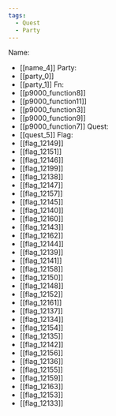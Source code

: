 ```yaml
---
tags:
  - Quest
  - Party
---
```

Name:
- [[name_4]]
Party:
- [[party_0]]
- [[party_1]]
Fn:
- [[p9000_function8]]
- [[p9000_function11]]
- [[p9000_function3]]
- [[p9000_function9]]
- [[p9000_function7]]
Quest:
- [[quest_5]]
Flag:
- [[flag_12149]]
- [[flag_12151]]
- [[flag_12146]]
- [[flag_12199]]
- [[flag_12138]]
- [[flag_12147]]
- [[flag_12157]]
- [[flag_12145]]
- [[flag_12140]]
- [[flag_12160]]
- [[flag_12143]]
- [[flag_12162]]
- [[flag_12144]]
- [[flag_12139]]
- [[flag_12141]]
- [[flag_12158]]
- [[flag_12150]]
- [[flag_12148]]
- [[flag_12152]]
- [[flag_12161]]
- [[flag_12137]]
- [[flag_12134]]
- [[flag_12154]]
- [[flag_12135]]
- [[flag_12142]]
- [[flag_12156]]
- [[flag_12136]]
- [[flag_12155]]
- [[flag_12159]]
- [[flag_12163]]
- [[flag_12153]]
- [[flag_12133]]
